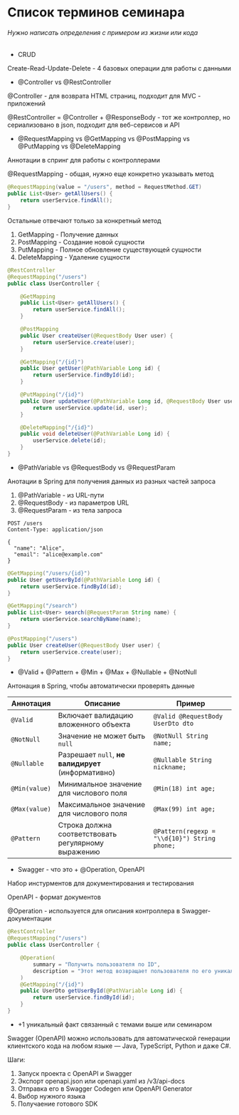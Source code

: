 # Список терминов семинара
###### Нужно написать определения с примером из жизни или кода
- CRUD

Create-Read-Update-Delete - 4 базовых операции для работы с данными
- @Controller vs @RestController

@Controller - для возврата HTML страниц, подходит для MVC - приложений

@RestController = @Controller + @ResponseBody - тот же контроллер, но сериализовано в json, подходит для веб-сервисов и API

- @RequestMapping vs @GetMapping vs @PostMapping vs @PutMapping vs @DeleteMapping

Аннотации в спринг для работы с контроллерами

@RequestMapping - общая, нужно еще конкретно указывать метод 

```Java
@RequestMapping(value = "/users", method = RequestMethod.GET)
public List<User> getAllUsers() {
    return userService.findAll();
}
```

Остальные отвечают только за конкретный метод
1) GetMapping - Получение данных
2) PostMapping - Создание новой сущности
3) PutMapping - Полное обновление существующей сущности
4) DeleteMapping - Удаление сущности

```java
@RestController
@RequestMapping("/users")
public class UserController {

    @GetMapping
    public List<User> getAllUsers() {
        return userService.findAll();
    }

    @PostMapping
    public User createUser(@RequestBody User user) {
        return userService.create(user);
    }

    @GetMapping("/{id}")
    public User getUser(@PathVariable Long id) {
        return userService.findById(id);
    }

    @PutMapping("/{id}")
    public User updateUser(@PathVariable Long id, @RequestBody User user) {
        return userService.update(id, user);
    }

    @DeleteMapping("/{id}")
    public void deleteUser(@PathVariable Long id) {
        userService.delete(id);
    }
}
```

- @PathVariable vs @RequestBody vs @RequestParam

Анотации в Spring для получения данных из разных частей запроса

1) @PathVariable - из URL-пути
2) @RequestBody - из параметров URL
3) @RequestParam - из тела запроса
 
```shell
POST /users
Content-Type: application/json

{
  "name": "Alice",
  "email": "alice@example.com"
}
```

```java
@GetMapping("/users/{id}")
public User getUserById(@PathVariable Long id) {
    return userService.findById(id);
}

@GetMapping("/search")
public List<User> search(@RequestParam String name) {
    return userService.searchByName(name);
}

@PostMapping("/users")
public User createUser(@RequestBody User user) {
    return userService.create(user);
}
```

- @Valid + @Pattern + @Min + @Max + @Nullable + @NotNull

Антонация в Spring, чтобы автоматически проверять данные 

| Аннотация     | Описание                                              | Пример                                      |
|---------------|--------------------------------------------------------|---------------------------------------------|
| `@Valid`      | Включает валидацию вложенного объекта                  | `@Valid @RequestBody UserDto dto`           |
| `@NotNull`    | Значение не может быть `null`                         | `@NotNull String name;`                     |
| `@Nullable`   | Разрешает `null`, **не валидирует** (информативно)    | `@Nullable String nickname;`                |
| `@Min(value)` | Минимальное значение для числового поля                | `@Min(18) int age;`                         |
| `@Max(value)` | Максимальное значение для числового поля               | `@Max(99) int age;`                         |
| `@Pattern`    | Строка должна соответствовать регулярному выражению    | `@Pattern(regexp = "\\d{10}") String phone;` |


- Swagger - что это + @Operation, OpenAPI

Набор инстурментов для документирования и тестирования

OpenAPI - формат документов 

@Operation - используется для описания контроллера в Swagger-документации
```java
@RestController
@RequestMapping("/users")
public class UserController {

    @Operation(
        summary = "Получить пользователя по ID",
        description = "Этот метод возвращает пользователя по его уникальному идентификатору"
    )
    @GetMapping("/{id}")
    public UserDto getUserById(@PathVariable Long id) {
        return userService.findById(id);
    }
}
```

- +1 уникальный факт связанный с темами выше или семинаром

Swagger (OpenAPI) можно использовать для автоматической генерации клиентского кода на любом языке — Java, TypeScript, Python и даже C#.

Шаги:
1) Запуск проекта с OpenAPI и Swagger 
2) Экспорт openapi.json или openapi.yaml из /v3/api-docs
3) Отправка его в Swagger Codegen или OpenAPI Generator
4) Выбор нужного языка
5) Получаение готового SDK
